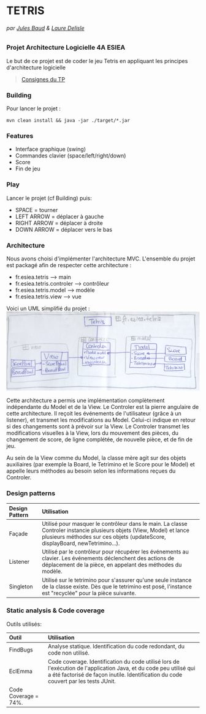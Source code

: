 # TETRIS
###### par [Jules Baud](https://github.com/JBaud) & [Laure Delisle](https://github.com/laure-delisle)


### Projet Architecture Logicielle 4A ESIEA

 Le but de ce projet est de coder le jeu Tetris en appliquant les principes d'architecture logicielle 

>[Consignes du TP](https://github.com/MLabusquiere/TP_4A_ESIEA_Tetris)

### Building

Pour lancer le projet :
```
mvn clean install && java -jar ./target/*.jar
```

### Features
- Interface graphique (swing)
- Commandes clavier (space/left/right/down)
- Score
- Fin de jeu

### Play

Lancer le projet (cf Building) puis:
> 
- SPACE = tourner
- LEFT ARROW = déplacer à gauche
- RIGHT ARROW = déplacer à droite
- DOWN ARROW = déplacer vers le bas

### Architecture

Nous avons choisi d'implémenter l'architecture MVC. L'ensemble du projet est packagé afin de respecter cette architecture : 
- fr.esiea.tetris --> main
- fr.esiea.tetris.controler --> contrôleur
- fr.esiea.tetris.model --> modèle
- fr.esiea.tetris.view --> vue

Voici un UML simplifié du projet :
![Alt text](mvc.png?raw=true "MVC UML")

Cette architecture a permis une implémentation complètement indépendante du Model et de la View. Le Controler est la pierre angulaire de cette architecture. Il reçoit les événements de l'utilisateur (grâce à un listener), et transmet les modifications au Model. Celui-ci indique en retour si des changements sont à prévoir sur la View. Le Controler transmet les modifications visuelles à la View, lors du mouvement des pièces, du changement de score, de ligne complétée, de nouvelle pièce, et de fin de jeu.

Au sein de la View comme du Model, la classe mère agit sur des objets auxiliaires (par exemple la Board, le Tetrimino et le Score pour le Model) et appelle leurs méthodes au besoin selon les informations reçues du Controler.

### Design patterns

| Design Pattern | Utilisation           | 
| :----- |:-------------| 
Façade	| 	Utilisé pour masquer le contrôleur dans le main. La classe Controler instancie plusieurs objets (View, Model) et lance plusieurs méthodes sur ces objets (updateScore, displayBoard, newTetrimino...). |
Listener | Utilisé par le contrôleur pour récupérer les événements au clavier. Les événements déclenchent des actions de déplacement de la pièce, en appelant des méthodes du modèle. |
Singleton | Utilisé sur le tetrimino pour s'assurer qu'une seule instance de la classe existe. Dès que le tetrimino est posé, l'instance est "recyclée" pour la pièce suivante.|

### Static analysis & Code coverage

Outils utilisés:

| Outil | Utilisation           | 
| :----- |:-------------| 
FindBugs | Analyse statique. Identification du code redondant, du code non utilisé. |
EclEmma | Code coverage. Identification du code utilisé lors de l'exécution de l'application Java, et du code peu utilisé qui a été factorisé de façon inutile. Identification du code couvert par les tests JUnit.
Code Coverage = 74%. |


